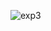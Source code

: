 
![exp3](https://github.com/dhaneshwaritendle/MAD_Ex3/assets/110600266/4a622369-0ab4-42ec-bdb4-8c6a52a2e2f0)
